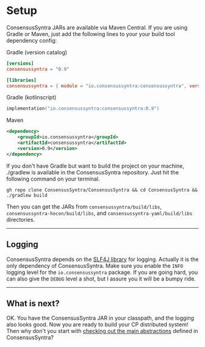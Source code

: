 
# Setup

ConsensusSyntra JARs are available via Maven Central. If you are
using Gradle or Maven, just add the following lines to your your build tool dependency config:

Gradle (version catalog)
```toml
[versions]
consensussyntra = "0.9"

[libraries]
consensussyntra = { module = "io.consensussyntra:consensussyntra", version.ref = "consensussyntra" }
```

Gradle (kotlinscript)
```kotlin
implementation("io.consensussyntra:consensussyntra:0.9")
```

Maven
```xml
<dependency>
	<groupId>io.consensussyntra</groupId>
	<artifactId>consensussyntra</artifactId>
	<version>0.9</version>
</dependency>
```

If you don't have Gradle but want to build the project on your machine, ./gradlew is
available in the ConsensusSyntra repository. Just hit the following command on your
terminal.

```
gh repo clone ConsensusSyntra/ConsensusSyntra && cd ConsensusSyntra && ./gradlew build
``` 

Then you can get the JARs from `consensussyntra/build/libs`, `consensussyntra-hocon/build/libs`, and
`consensussyntra-yaml/build/libs` directories.

-----

## Logging

ConsensusSyntra depends on the <a href="http://www.slf4j.org/" target="_blank">SLF4J
library</a> for logging. Actually it is the only dependency of ConsensusSyntra. Make
sure you enable the `INFO` logging level for the `io.consensussyntra` package. If you
are going hard, you can also give the `DEBUG` level a shot, but I assure you it
will be a bumpy ride.

-----

## What is next?

OK. You have the ConsensusSyntra JAR in your classpath, and the logging also looks
good. Now you are ready to build your CP distributed system! Then why don't you
start with [checking out the main abstractions](main-abstractions.md) defined in
ConsensusSyntra?
